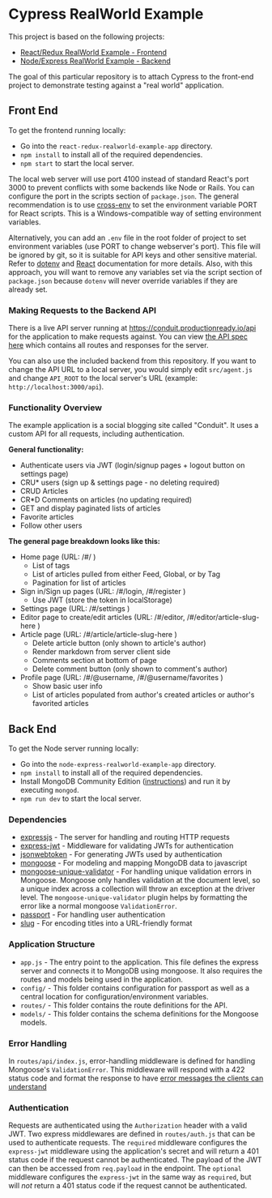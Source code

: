 # Cypress RealWorld Example

This project is based on the following projects:

* [React/Redux RealWorld Example - Frontend](https://github.com/gothinkster/react-redux-realworld-example-app)
* [Node/Express RealWorld Example - Backend](https://github.com/gothinkster/node-express-realworld-example-app.git)

The goal of this particular repository is to attach Cypress to the front-end project to demonstrate testing against a "real world" application.

## Front End

To get the frontend running locally:

- Go into the `react-redux-realworld-example-app` directory.
- `npm install` to install all of the required dependencies.
- `npm start` to start the local server.

The local web server will use port 4100 instead of standard React's port 3000 to prevent conflicts with some backends like Node or Rails. You can configure the port in the scripts section of `package.json`. The general recommendation is to use [cross-env](https://github.com/kentcdodds/cross-env) to set the environment variable PORT for React scripts. This is a Windows-compatible way of setting environment variables.
 
Alternatively, you can add an `.env` file in the root folder of project to set environment variables (use PORT to change webserver's port). This file will be ignored by git, so it is suitable for API keys and other sensitive material. Refer to [dotenv](https://github.com/motdotla/dotenv) and [React](https://github.com/facebookincubator/create-react-app/blob/master/packages/react-scripts/template/README.md#adding-development-environment-variables-in-env) documentation for more details. Also, with this approach, you will want to remove any variables set via the script section of `package.json` because `dotenv` will never override variables if they are already set.

### Making Requests to the Backend API

There is a live API server running at https://conduit.productionready.io/api for the application to make requests against. You can view [the API spec here](https://github.com/GoThinkster/productionready/blob/master/api) which contains all routes and responses for the server.

You can also use the included backend from this repository. If you want to change the API URL to a local server, you would simply edit `src/agent.js` and change `API_ROOT` to the local server's URL (example: `http://localhost:3000/api`).

### Functionality Overview

The example application is a social blogging site called "Conduit". It uses a custom API for all requests, including authentication.

**General functionality:**

- Authenticate users via JWT (login/signup pages + logout button on settings page)
- CRU* users (sign up & settings page - no deleting required)
- CRUD Articles
- CR*D Comments on articles (no updating required)
- GET and display paginated lists of articles
- Favorite articles
- Follow other users

**The general page breakdown looks like this:**

- Home page (URL: /#/ )
    - List of tags
    - List of articles pulled from either Feed, Global, or by Tag
    - Pagination for list of articles
- Sign in/Sign up pages (URL: /#/login, /#/register )
    - Use JWT (store the token in localStorage)
- Settings page (URL: /#/settings )
- Editor page to create/edit articles (URL: /#/editor, /#/editor/article-slug-here )
- Article page (URL: /#/article/article-slug-here )
    - Delete article button (only shown to article's author)
    - Render markdown from server client side
    - Comments section at bottom of page
    - Delete comment button (only shown to comment's author)
- Profile page (URL: /#/@username, /#/@username/favorites )
    - Show basic user info
    - List of articles populated from author's created articles or author's favorited articles

## Back End

To get the Node server running locally:

- Go into the `node-express-realworld-example-app` directory.
- `npm install` to install all of the required dependencies.
- Install MongoDB Community Edition ([instructions](https://docs.mongodb.com/manual/installation/#tutorials)) and run it by executing `mongod`.
- `npm run dev` to start the local server.

### Dependencies

- [expressjs](https://github.com/expressjs/express) - The server for handling and routing HTTP requests
- [express-jwt](https://github.com/auth0/express-jwt) - Middleware for validating JWTs for authentication
- [jsonwebtoken](https://github.com/auth0/node-jsonwebtoken) - For generating JWTs used by authentication
- [mongoose](https://github.com/Automattic/mongoose) - For modeling and mapping MongoDB data to javascript 
- [mongoose-unique-validator](https://github.com/blakehaswell/mongoose-unique-validator) - For handling unique validation errors in Mongoose. Mongoose only handles validation at the document level, so a unique index across a collection will throw an exception at the driver level. The `mongoose-unique-validator` plugin helps by formatting the error like a normal mongoose `ValidationError`.
- [passport](https://github.com/jaredhanson/passport) - For handling user authentication
- [slug](https://github.com/dodo/node-slug) - For encoding titles into a URL-friendly format

### Application Structure

- `app.js` - The entry point to the application. This file defines the express server and connects it to MongoDB using mongoose. It also requires the routes and models being used in the application.
- `config/` - This folder contains configuration for passport as well as a central location for configuration/environment variables.
- `routes/` - This folder contains the route definitions for the API.
- `models/` - This folder contains the schema definitions for the Mongoose models.

### Error Handling

In `routes/api/index.js`, error-handling middleware is defined for handling Mongoose's `ValidationError`. This middleware will respond with a 422 status code and format the response to have [error messages the clients can understand](https://github.com/gothinkster/realworld/blob/master/API.md#errors-and-status-codes)

### Authentication

Requests are authenticated using the `Authorization` header with a valid JWT. Two express middlewares are defined in `routes/auth.js` that can be used to authenticate requests. The `required` middleware configures the `express-jwt` middleware using the application's secret and will return a 401 status code if the request cannot be authenticated. The payload of the JWT can then be accessed from `req.payload` in the endpoint. The `optional` middleware configures the `express-jwt` in the same way as `required`, but will *not* return a 401 status code if the request cannot be authenticated.

